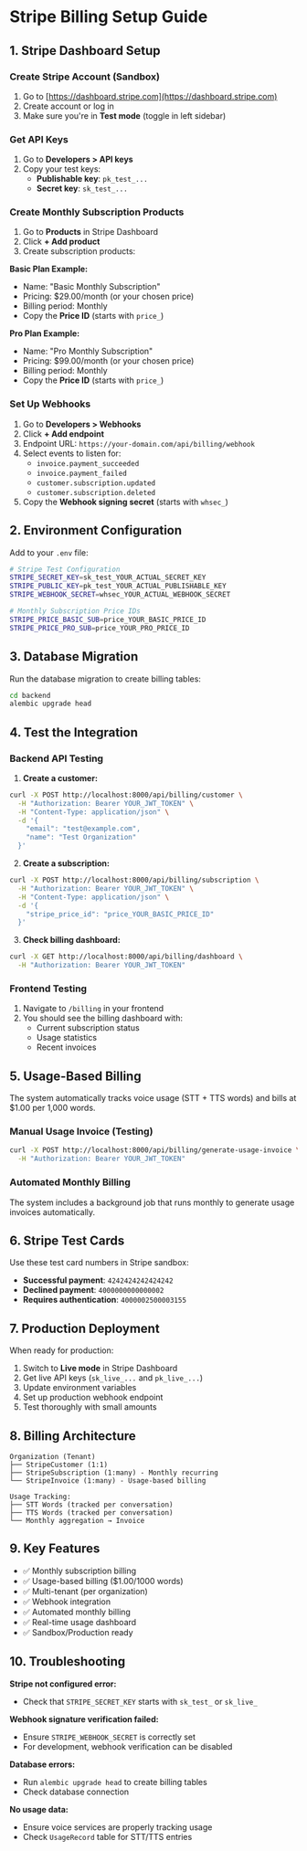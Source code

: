 # Stripe Billing Setup Guide

## 1. Stripe Dashboard Setup

### Create Stripe Account (Sandbox)
1. Go to [https://dashboard.stripe.com](https://dashboard.stripe.com)
2. Create account or log in
3. Make sure you're in **Test mode** (toggle in left sidebar)

### Get API Keys
1. Go to **Developers > API keys**
2. Copy your test keys:
   - **Publishable key**: `pk_test_...`
   - **Secret key**: `sk_test_...`

### Create Monthly Subscription Products
1. Go to **Products** in Stripe Dashboard
2. Click **+ Add product**
3. Create subscription products:

**Basic Plan Example:**
- Name: "Basic Monthly Subscription"
- Pricing: $29.00/month (or your chosen price)
- Billing period: Monthly
- Copy the **Price ID** (starts with `price_`)

**Pro Plan Example:**
- Name: "Pro Monthly Subscription"  
- Pricing: $99.00/month (or your chosen price)
- Billing period: Monthly
- Copy the **Price ID** (starts with `price_`)

### Set Up Webhooks
1. Go to **Developers > Webhooks**
2. Click **+ Add endpoint**
3. Endpoint URL: `https://your-domain.com/api/billing/webhook`
4. Select events to listen for:
   - `invoice.payment_succeeded`
   - `invoice.payment_failed`
   - `customer.subscription.updated`
   - `customer.subscription.deleted`
5. Copy the **Webhook signing secret** (starts with `whsec_`)

## 2. Environment Configuration

Add to your `.env` file:

```bash
# Stripe Test Configuration
STRIPE_SECRET_KEY=sk_test_YOUR_ACTUAL_SECRET_KEY
STRIPE_PUBLIC_KEY=pk_test_YOUR_ACTUAL_PUBLISHABLE_KEY
STRIPE_WEBHOOK_SECRET=whsec_YOUR_ACTUAL_WEBHOOK_SECRET

# Monthly Subscription Price IDs
STRIPE_PRICE_BASIC_SUB=price_YOUR_BASIC_PRICE_ID
STRIPE_PRICE_PRO_SUB=price_YOUR_PRO_PRICE_ID
```

## 3. Database Migration

Run the database migration to create billing tables:

```bash
cd backend
alembic upgrade head
```

## 4. Test the Integration

### Backend API Testing

1. **Create a customer:**
```bash
curl -X POST http://localhost:8000/api/billing/customer \
  -H "Authorization: Bearer YOUR_JWT_TOKEN" \
  -H "Content-Type: application/json" \
  -d '{
    "email": "test@example.com",
    "name": "Test Organization"
  }'
```

2. **Create a subscription:**
```bash
curl -X POST http://localhost:8000/api/billing/subscription \
  -H "Authorization: Bearer YOUR_JWT_TOKEN" \
  -H "Content-Type: application/json" \
  -d '{
    "stripe_price_id": "price_YOUR_BASIC_PRICE_ID"
  }'
```

3. **Check billing dashboard:**
```bash
curl -X GET http://localhost:8000/api/billing/dashboard \
  -H "Authorization: Bearer YOUR_JWT_TOKEN"
```

### Frontend Testing

1. Navigate to `/billing` in your frontend
2. You should see the billing dashboard with:
   - Current subscription status
   - Usage statistics
   - Recent invoices

## 5. Usage-Based Billing

The system automatically tracks voice usage (STT + TTS words) and bills at $1.00 per 1,000 words.

### Manual Usage Invoice (Testing)
```bash
curl -X POST http://localhost:8000/api/billing/generate-usage-invoice \
  -H "Authorization: Bearer YOUR_JWT_TOKEN"
```

### Automated Monthly Billing
The system includes a background job that runs monthly to generate usage invoices automatically.

## 6. Stripe Test Cards

Use these test card numbers in Stripe sandbox:

- **Successful payment**: `4242424242424242`
- **Declined payment**: `4000000000000002`
- **Requires authentication**: `4000002500003155`

## 7. Production Deployment

When ready for production:

1. Switch to **Live mode** in Stripe Dashboard
2. Get live API keys (`sk_live_...` and `pk_live_...`)
3. Update environment variables
4. Set up production webhook endpoint
5. Test thoroughly with small amounts

## 8. Billing Architecture

```
Organization (Tenant)
├── StripeCustomer (1:1)
├── StripeSubscription (1:many) - Monthly recurring
└── StripeInvoice (1:many) - Usage-based billing

Usage Tracking:
├── STT Words (tracked per conversation)
├── TTS Words (tracked per conversation)
└── Monthly aggregation → Invoice
```

## 9. Key Features

- ✅ Monthly subscription billing
- ✅ Usage-based billing ($1.00/1000 words)
- ✅ Multi-tenant (per organization)
- ✅ Webhook integration
- ✅ Automated monthly billing
- ✅ Real-time usage dashboard
- ✅ Sandbox/Production ready

## 10. Troubleshooting

**Stripe not configured error:**
- Check that `STRIPE_SECRET_KEY` starts with `sk_test_` or `sk_live_`

**Webhook signature verification failed:**
- Ensure `STRIPE_WEBHOOK_SECRET` is correctly set
- For development, webhook verification can be disabled

**Database errors:**
- Run `alembic upgrade head` to create billing tables
- Check database connection

**No usage data:**
- Ensure voice services are properly tracking usage
- Check `UsageRecord` table for STT/TTS entries